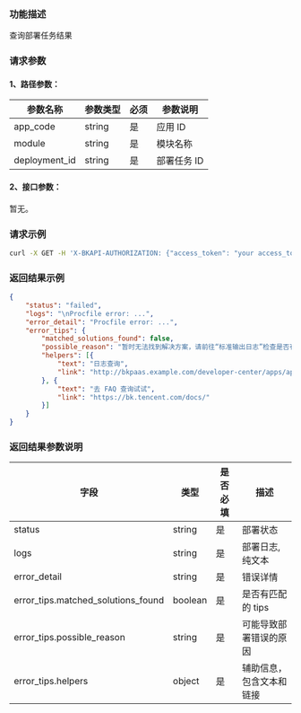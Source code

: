### 功能描述
查询部署任务结果

### 请求参数

#### 1、路径参数：

|   参数名称   |    参数类型  |  必须  |     参数说明     |
| ------------ | ------------ | ------ | ---------------- |
| app_code   | string | 是 | 应用 ID |
| module   | string | 是 | 模块名称 |
| deployment_id | string | 是 | 部署任务 ID |

#### 2、接口参数：
暂无。

### 请求示例
```bash
curl -X GET -H 'X-BKAPI-AUTHORIZATION: {"access_token": "your access_token"}' http://bkapi.example.com/api/bkpaas3/prod/bkapps/applications/{app_code}/modules/{module}/deployments/{deployment_id}/result/
```

### 返回结果示例
```json
{
	"status": "failed",
	"logs": "\nProcfile error: ...",
	"error_detail": "Procfile error: ...",
	"error_tips": {
		"matched_solutions_found": false,
		"possible_reason": "暂时无法找到解决方案，请前往“标准输出日志”检查是否有异常",
		"helpers": [{
			"text": "日志查询",
			"link": "http://bkpaas.example.com/developer-center/apps/appid/default/log?tab=stream"
		}, {
			"text": "去 FAQ 查询试试",
			"link": "https://bk.tencent.com/docs/"
		}]
	}
}
```

### 返回结果参数说明

| 字段 |   类型 |  是否必填 | 描述 |
| ------ | ------ | ------ | ------ |
| status | string | 是 | 部署状态 |
| logs | string | 是 | 部署日志, 纯文本 |
| error_detail | string | 是 | 错误详情 |
| error_tips.matched_solutions_found | boolean | 是 | 是否有匹配的 tips |
| error_tips.possible_reason | string | 是 | 可能导致部署错误的原因 |
| error_tips.helpers | object | 是 | 辅助信息，包含文本和链接 |